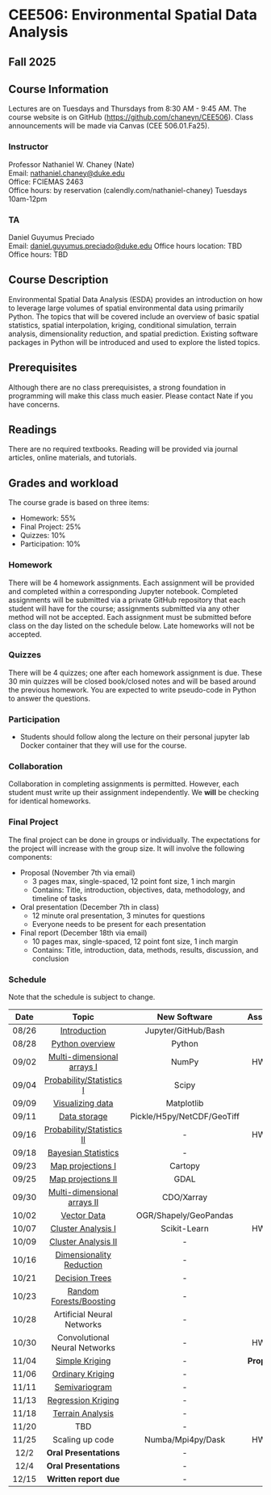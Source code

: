 # CEE506: Environmental Spatial Data Analysis
## Fall 2025

## Course Information
Lectures are on Tuesdays and Thursdays from 8:30 AM - 9:45 AM. The course website is on GitHub (https://github.com/chaneyn/CEE506). Class announcements will be made via Canvas (CEE 506.01.Fa25).

### Instructor
Professor Nathaniel W. Chaney (Nate)  
Email: nathaniel.chaney@duke.edu  
Office: FCIEMAS 2463  
Office hours: by reservation (calendly.com/nathaniel-chaney) Tuesdays 10am-12pm

### TA
Daniel Guyumus Preciado  
Email: daniel.guyumus.preciado@duke.edu 
Office hours location: TBD 
Office hours: TBD

## Course Description
Environmental Spatial Data Analysis (ESDA) provides an introduction on how to leverage large volumes of spatial environmental data using primarily Python. The topics that will be covered include an overview of basic spatial statistics, spatial interpolation, kriging, conditional simulation, terrain analysis, dimensionality reduction, and spatial prediction. Existing software packages in Python will be introduced and used to explore the listed topics. 

## Prerequisites
Although there are no class prerequisistes, a strong foundation in programming will make this class much easier. Please contact Nate if you have concerns. 

## Readings
There are no required textbooks. Reading will be provided via journal articles, online materials, and tutorials.

## Grades and workload
The course grade is based on three items:
* Homework: 55%
* Final Project: 25%
* Quizzes: 10%
* Participation: 10%


### Homework
There will be 4 homework assignments. Each assignment will be provided and completed within a corresponding Jupyter notebook. Completed assignments will be submitted via a private GitHub repository that each student will have for the course; assignments submitted via any other method will not be accepted. Each assignment must be submitted before class on the day listed on the schedule below. Late homeworks will not be accepted. 

### Quizzes
There will be 4 quizzes; one after each homework assignment is due. These 30 min quizzes will be closed book/closed notes and will be based around the previous homework. You are expected to write pseudo-code in Python to answer the questions.  

### Participation
* Students should follow along the lecture on their personal jupyter lab Docker container that they will use for the course. 

### Collaboration
Collaboration in completing assignments is permitted. However, each student must write up their assignment independently. We **will** be checking for identical homeworks. 

### Final Project
The final project can be done in groups or individually. The expectations for the project will increase with the group size. It will involve the following components:
* Proposal (November 7th via email)
  * 3 pages max, single-spaced, 12 point font size, 1 inch margin
  * Contains: Title, introduction, objectives, data, methodology, and timeline of tasks
* Oral presentation (December 7th in class)
  * 12 minute oral presentation, 3 minutes for questions
  * Everyone needs to be present for each presentation
* Final report (December 18th via email)
  * 10 pages max, single-spaced, 12 point font size, 1 inch margin
  * Contains: Title, introduction, data, methods, results, discussion, and conclusion
  
### Schedule
Note that the schedule is subject to change.

|Date|Topic|New Software|Assignments|
|:-:|:-:|:-:|:-:|
|08/26|[Introduction](https://github.com/chaneyn/ESDA_CEE690-02/blob/master/Lectures/Introduction.pdf)|Jupyter/GitHub/Bash|-|
|08/28|[Python overview](https://github.com/chaneyn/ESDA_CEE690-02/blob/master/Lectures/Python_Overview.ipynb)|Python|-| 
|09/02|[Multi-dimensional arrays I](https://github.com/chaneyn/ESDA_CEE690-02/blob/master/Lectures/Numpy.ipynb)|NumPy|HW #0 due|
|09/04|[Probability/Statistics I](https://github.com/chaneyn/ESDA_CEE690-02/blob/master/Lectures/Intro2ProbabilityI.ipynb)|Scipy|-|
|09/09|[Visualizing data](https://github.com/chaneyn/ESDA_CEE690-02/blob/master/Lectures/Visualizing_Data.ipynb)|Matplotlib|-|
|09/11|[Data storage](https://github.com/chaneyn/ESDA_CEE690-02/blob/master/Lectures/DataStorage.ipynb)|Pickle/H5py/NetCDF/GeoTiff|-|
|09/16|[Probability/Statistics II](https://github.com/chaneyn/ESDA_CEE690-02/blob/master/Lectures/Intro2ProbabilityII.ipynb)|-|HW #1 due|
|09/18|[Bayesian Statistics](https://cee-az-00.oit.duke.edu:50000/notebooks/ESDA_CEE690-02/Lectures/BayesianStatistics.ipynb)|-|-|
|09/23|[Map projections I](https://github.com/chaneyn/ESDA_CEE690-02/blob/master/Lectures/MapProjectionsI.ipynb)|Cartopy|-|
|09/25|[Map projections II](https://github.com/chaneyn/ESDA_CEE690-02/blob/master/Lectures/MapProjectionsII.ipynb)|GDAL|-|
|09/30|[Multi-dimensional arrays II](https://github.com/chaneyn/ESDA_CEE690-02/blob/master/Lectures/MultidimensionalArraysII.ipynb)|CDO/Xarray|-|
|10/02|[Vector Data](https://github.com/chaneyn/ESDA_CEE690-02/blob/master/Lectures/VectorData.ipynb)|OGR/Shapely/GeoPandas|-|
|10/07|[Cluster Analysis I](https://github.com/chaneyn/ESDA_CEE690-02/blob/master/Lectures/ClusterAnalysisI.ipynb)|Scikit-Learn|HW #2 due|
|10/09|[Cluster Analysis II](https://github.com/chaneyn/ESDA_CEE690-02/blob/master/Lectures/ClusterAnalysisII.ipynb)|-|-|
|10/16|[Dimensionality Reduction](https://github.com/chaneyn/ESDA_CEE690-02/blob/master/Lectures/DimensionalityReduction.ipynb)|-|-|
|10/21|[Decision Trees](https://github.com/chaneyn/ESDA_CEE690-02/blob/master/Lectures/DecisionTrees.ipynb)|-|-|
|10/23|[Random Forests/Boosting](https://github.com/chaneyn/ESDA_CEE690-02/blob/master/Lectures/RandomForests.ipynb)|-|-|
|10/28|Artificial Neural Networks|-|-|
|10/30|Convolutional Neural Networks|-|HW #3 due|
|11/04|[Simple Kriging](https://github.com/chaneyn/ESDA_CEE690-02/blob/master/Lectures/SimpleKriging.ipynb)|-|**Proposal due**|
|11/06|[Ordinary Kriging](https://github.com/chaneyn/ESDA_CEE690-02/blob/master/Lectures/OrdinaryKriging.ipynb)|-|-|
|11/11|[Semivariogram](https://github.com/chaneyn/ESDA_CEE690-02/blob/master/Lectures/Semivariogram.ipynb)|-|-|
|11/13|[Regression Kriging](https://github.com/chaneyn/ESDA_CEE690-02/blob/master/Lectures/RegressionKriging.ipynb)|-|-|
|11/18|[Terrain Analysis](https://github.com/chaneyn/ESDA_CEE690-02/blob/master/Lectures/TerrainAnalysisI.ipynb)|-|-|
|11/20|TBD|-|-|
|11/25|Scaling up code|Numba/Mpi4py/Dask|HW #4 due|
|12/2|**Oral Presentations**|-|-|-| 
|12/4|**Oral Presentations**|-|-|-|
|12/15|**Written report due**|-|-|-| 
